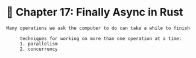 # 🚀 Chapter 17: Finally Async in Rust


    Many operations we ask the computer to do can take a while to finish

         techniques for working on more than one operation at a time: 
         1. parallelism 
         2. concurrency